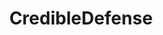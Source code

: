 ---
title: CredibleDefense
crosslinks:
- LessCredibleDefence
- Metageopolitics
- autotldr
- WarCollege
- HephaestusAetnaean
- youtubefactsbot
- IndiaSpeaks
- geopolitics
- DepthHub
- AskHistorians
- Dragon029
- aviation
- xkcd
- bestof
- politics
- kurdistan
- worldnews
- WarshipPorn
- ShitAmericansSay
- shitnazbolssay
---